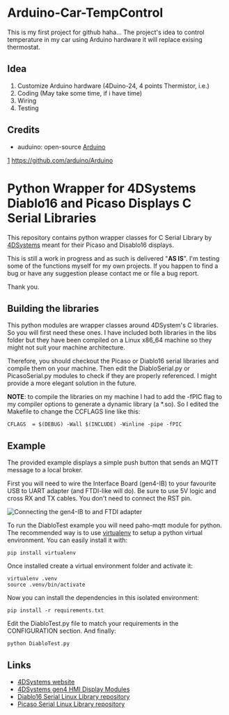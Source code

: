 # Arduino-Car-TempControl

  This is my first project for github haha...
  The project's idea to control temperature in my car using Arduino hardware it will replace exising thermostat.

## Idea

  1. Customize Arduino hardware (4Duino-24, 4 points Thermistor, i.e.)
  2. Coding (May take some time, if i have time)
  3. Wiring
  4. Testing


## Credits
  * auduino: open-source [Arduino][1]
  
[1] https://github.com/arduino/Arduino
  


# Python Wrapper for 4DSystems Diablo16 and Picaso Displays C Serial Libraries

This repository contains python wrapper classes for C Serial Library by [4DSystems][1] meant for their Picaso and Disablo16 displays.

This is still a work in progress and as such is delivered "**AS IS**". I'm testing some of the functions myself for my own projects. If you happen to find a bug or have any suggestion please contact me or file a bug report.

Thank you.

## Building the libraries

This python modules are wrapper classes around 4DSystem's C libraries. So you will first need these ones. I have included both libraries in the libs folder but they have been compiled on a Linux x86_64 machine so they might not suit your machine architecture.

Therefore, you should checkout the Picaso or Diablo16 serial libraries and compile them on your machine. Then edit the DiabloSerial.py or PicasoSerial.py modules to check if they are properly referenced. I might provide a more elegant solution in the future.

**NOTE**: to compile the libraries on my machine I had to add the -fPIC flag to my compiler options to generate a dynamic library (a \*.so). So I edited the Makefile to change the CCFLAGS line like this:

```
CFLAGS  = $(DEBUG) -Wall $(INCLUDE) -Winline -pipe -fPIC
```


## Example

The provided example displays a simple push button that sends an MQTT message to a local broker.

First you will need to wire the Interface Board (gen4-IB) to your favourite USB to UART adapter (and FTDI-like will do). Be sure to use 5V logic and cross RX and TX cables. You don't need to connect the RST pin.

![Connecting the gen4-IB to and FTDI adapter](/images/20161019_095810s.jpg)


To run the DiabloTest example you will need paho-mqtt module for python.
The recommended way is to use [virtualenv][5] to setup a python virtual environment.
You can easily install it with:

```
pip install virtualenv
```

Once installed create a virtual environment folder and activate it:

```
virtualenv .venv
source .venv/bin/activate
```

Now you can install the dependencies in this isolated environment:

```
pip install -r requirements.txt
```

Edit the DiabloTest.py file to match your requirements in the CONFIGURATION section.
And finally:

```
python DiabloTest.py
```

## Links

* [4DSystems website][1]
* [4DSystems gen4 HMI Display Modules][2]
* [Diablo16 Serial Linux Library repository][3]
* [Picaso Serial Linux  Library repository][4]


[1]: http://www.4dsystems.com.au/
[2]: http://www.4dsystems.com.au/products
[3]: https://github.com/4dsystems/Diablo16-Serial-Linux-Library
[4]: https://github.com/4dsystems/Picaso-Serial-Linux-Library
[5]: http://docs.python-guide.org/en/latest/dev/virtualenvs/
